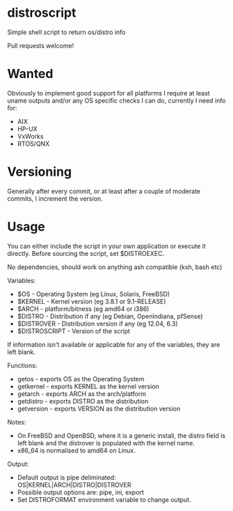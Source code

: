 distroscript
============

Simple shell script to return os/distro info

Pull requests welcome!

Wanted
======

Obviously to implement good support for all platforms I require at least uname outputs and/or any OS specific checks I can do, currently I need info for:

* AIX
* HP-UX
* VxWorks
* RTOS/QNX

Versioning
========

Generally after every commit, or at least after a couple of moderate commits, I increment the version.

Usage
=====

You can either include the script in your own application or execute it directly.
Before sourcing the script, set $DISTROEXEC.

No dependencies, should work on anything ash compatible (ksh, bash etc)

Variables:
 * $OS - Operating System (eg Linux, Solaris, FreeBSD)
 * $KERNEL - Kernel version (eg 3.8.1 or 9.1-RELEASE)
 * $ARCH - platform/bitness (eg amd64 or i386)
 * $DISTRO - Distribution if any (eg Debian, OpenIndiana, pfSense)
 * $DISTROVER - Distribution version if any (eg 12.04, 6.3)
 * $DISTROSCRIPT - Version of the script

If information isn't available or applicable for any of the variables, they are left blank.

Functions:
 * getos - exports OS as the Operating System
 * getkernel - exports KERNEL as the kernel version
 * getarch - exports ARCH as the arch/platform
 * getdistro - exports DISTRO as the distribution
 * getversion - exports VERSION as the distribution version

Notes:
 * On FreeBSD and OpenBSD, where it is a generic install, the distro field is left blank and the distrover is populated with the kernel name.
 * x86_64 is normalised to amd64 on Linux.

Output:
 * Default output is pipe deliminated: OS|KERNEL|ARCH|DISTRO|DISTROVER
 * Possible output options are: pipe, ini, export
 * Set DISTROFORMAT environment variable to change output.
